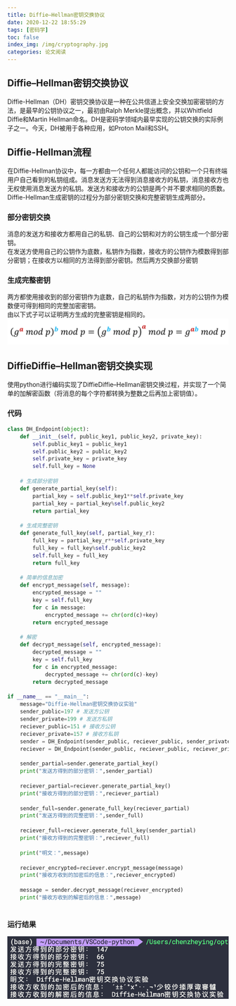 ```yaml
---
title: Diffie–Hellman密钥交换协议
date: 2020-12-22 18:55:29
tags: [密码学]
toc: false
index_img: /img/cryptography.jpg
categories: 论文阅读
---
```


## Diffie–Hellman密钥交换协议
Diffie-Hellman（DH）密钥交换协议是一种在公共信道上安全交换加密密钥的方法，是最早的公钥协议之一，最初由Ralph Merkle提出概念，并以Whitfield Diffie和Martin Hellman命名。DH是密码学领域内最早实现的公钥交换的实际例子之一。今天，DH被用于各种应用，如Proton Mail和SSH。  
<!--more-->


## Diffie-Hellman流程
在Diffie-Hellman协议中，每一方都由一个任何人都能访问的公钥和一个只有终端用户自己看到的私钥组成。消息发送方无法得到消息接收方的私钥，消息接收方也无权使用消息发送方的私钥。发送方和接收方的公钥是两个并不要求相同的质数。  
Diffie-Hellman生成密钥的过程分为部分密钥交换和完整密钥生成两部分。

### 部分密钥交换

消息的发送方和接收方都用自己的私钥、自己的公钥和对方的公钥生成一个部分密钥。  
在发送方使用自己的公钥作为底数，私钥作为指数，接收方的公钥作为模数得到部分密钥；在接收方以相同的方法得到部分密钥。然后两方交换部分密钥

### 生成完整密钥
两方都使用接收到的部分密钥作为底数，自己的私钥作为指数，对方的公钥作为模数便可得到相同的完整加密密钥。  
由以下式子可以证明两方生成的完整密钥是相同的。
![](密码学作业-Diffie-Hellman密钥交换协议/2020-12-27-16-37-47.png)

## DiffieDiffie–Hellman密钥交换实现
使用python进行编码实现了DiffieDiffie–Hellman密钥交换过程，并实现了一个简单的加解密函数（将消息的每个字符都转换为整数之后再加上密钥值）。
### 代码

```python
class DH_Endpoint(object):
    def __init__(self, public_key1, public_key2, private_key):
        self.public_key1 = public_key1
        self.public_key2 = public_key2
        self.private_key = private_key
        self.full_key = None
    
    # 生成部分密钥
    def generate_partial_key(self):
        partial_key = self.public_key1**self.private_key
        partial_key = partial_key%self.public_key2
        return partial_key
    
    # 生成完整密钥
    def generate_full_key(self, partial_key_r):
        full_key = partial_key_r**self.private_key
        full_key = full_key%self.public_key2
        self.full_key = full_key
        return full_key
    
    # 简单的信息加密
    def encrypt_message(self, message):
        encrypted_message = ""
        key = self.full_key
        for c in message:
            encrypted_message += chr(ord(c)+key)
        return encrypted_message
    
    # 解密
    def decrypt_message(self, encrypted_message):
        decrypted_message = ""
        key = self.full_key
        for c in encrypted_message:
            decrypted_message += chr(ord(c)-key)
        return decrypted_message

if __name__ == "__main__":
    message="Diffie-Hellman密钥交换协议实验"
    sender_public=197 # 发送方公钥
    sender_private=199 # 发送方私钥
    reciever_public=151 # 接收方公钥
    reciever_private=157 # 接收方私钥
    sender = DH_Endpoint(sender_public, reciever_public, sender_private)
    reciever = DH_Endpoint(sender_public, reciever_public, reciever_private)

    sender_partial=sender.generate_partial_key()
    print("发送方得到的部分密钥：",sender_partial) 

    reciever_partial=reciever.generate_partial_key()
    print("接收方得到的部分密钥：",reciever_partial)

    sender_full=sender.generate_full_key(reciever_partial)
    print("发送方得到的完整密钥：",sender_full) 

    reciever_full=reciever.generate_full_key(sender_partial)
    print("接收方得到的完整密钥：",reciever_full) 

    print("明文：",message)

    reciever_encrypted=reciever.encrypt_message(message) 
    print("接收方收到的加密后的信息：",reciever_encrypted)

    message = sender.decrypt_message(reciever_encrypted)
    print("接收方收到的解密后的信息：",message)
        
```

### 运行结果
![](密码学作业-Diffie-Hellman密钥交换协议/2020-12-27-16-51-16.png)